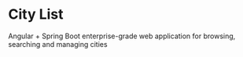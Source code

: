 # City List
Angular + Spring Boot enterprise-grade web application for browsing, searching and managing cities
